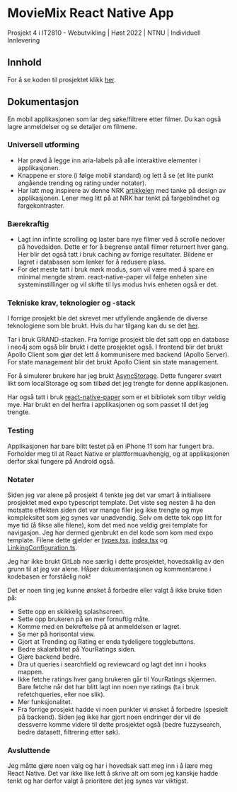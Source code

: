 # MovieMix React Native App

Prosjekt 4 i IT2810 - Webutvikling | Høst 2022 | NTNU | Individuell Innlevering

## Innhold

For å se koden til prosjektet klikk [her](moviemix).

## Dokumentasjon

En mobil applikasjonen som lar deg søke/filtrere etter filmer. Du kan også lagre anmeldelser og se detaljer om filmene.

### Universell utforming

<!-- Mye av det samme som forrige prosjekt -->

- Har prøvd å legge inn aria-labels på alle interaktive elementer i applikasjonen.
- Knappene er store (i følge mobil standard) og lett å se (et lite punkt angående trending og rating under notater).
- Har latt meg inspirere av denne NRK [artikkelen](https://www.nrk.no/dokumentar/xl/shakeel-muzaffar-er-tiltalt-for-svindel-og-er-internasjonalt-etterlyst.-nrk-fant-ham.-1.16159860) med tanke på design av applikasjonen. Lener meg litt på at NRK har tenkt på fargeblindhet og fargekontraster.

### Bærekraftig

<!-- Mye av det samme som forrige prosjekt -->

- Lagt inn infinte scrolling og laster bare nye filmer ved å scrolle nedover på hovedsiden. Dette er for
  å begrense antall filmer returnert hver gang. Her blir det også tatt i bruk caching av forrige resultater.
  Bildene er lagret i databasen som lenker for å redusere plass.
- For det meste tatt i bruk mørk modus, som vil være med å spare en minimal mengde strøm.
  react-native-paper vil følge enheten sine systeminstillinger og vil skifte til lys modus hvis enheten
  også er det.

### Tekniske krav, teknologier og -stack

<!-- Mye av det samme som forrige prosjekt -->

I forrige prosjekt ble det skrevet mer utfyllende angående de diverse teknologiene som ble brukt.
Hvis du har tilgang kan du se det [her](https://gitlab.stud.idi.ntnu.no/it2810-h22/Team-59/prosjekt-3/-/blob/main/README.md?plain=1).

Tar i bruk GRAND-stacken. Fra forrige prosjekt ble det satt opp en database i neo4j som også blir
brukt i dette prosjektet også. I frontend blir det brukt Apollo Client som gjør det lett å kommunisere
med backend (Apollo Server). For state management blir det brukt Apollo Client sin state management.

For å simulerer brukere har jeg brukt [AsyncStorage](https://react-native-async-storage.github.io/async-storage/docs/usage). Dette
fungerer svært likt som localStorage og som tilbød det jeg trengte for denne applikasjonen.

Har også tatt i bruk [react-native-paper](https://reactnativepaper.com) som er et bibliotek som tilbyr veldig mye. Har brukt en
del herfra i applikasjonen og som passet til det jeg trengte.

### Testing

Applikasjonen har bare blitt testet på en iPhone 11 som har fungert bra.
Forholder meg til at React Native er plattformuavhengig, og at applikasjonen derfor skal fungere på Android også.

### Notater

Siden jeg var alene på prosjekt 4 tenkte jeg det var smart å initialisere prosjektet med expo typescript template.
Det viste seg nesten å ha den motsatte effekten siden det var mange filer jeg ikke trengte og mye kompleksitet som
jeg synes var unødvendig. Selv om dette tok opp litt for mye tid (å fikse alle filene), kom det med noe veldig grei template for
navigasjon. Jeg har dermed gjenbrukt en del kode som kom med expo template. Filene dette gjelder er [types.tsx](moviemix/types.tsx),
[index.tsx](moviemix/navigation/index.tsx) og [LinkingConfiguration.ts](moviemix/navigation/LinkingConfiguration.ts).

Jeg har ikke brukt GitLab noe særlig i dette prosjektet, hovedsaklig av den grunn til at jeg var alene. Håper
dokumentasjonen og kommentarene i kodebasen er forståelig nok!

Det er noen ting jeg kunne ønsket å forbedre eller valgt å ikke bruke tiden på:

- Sette opp en skikkelig splashscreen.
- Sette opp brukeren på en mer fornuftig måte.
- Komme med en bekreftelse på at anmeldelsen er lagret.
- Se mer på horisontal view.
- Gjort at Trending og Rating er enda tydeligere togglebuttons.
- Bedre skalarbilitet på YourRatings siden.
- Gjøre backend bedre.
- Dra ut queries i searchfield og reviewcard og lagt det inn i hooks mappen.
- Ikke fetche ratings hver gang brukeren går til YourRatings skjermen. Bare fetche når det har blitt lagt inn
  noen nye ratings (ta i bruk refetchqueries, eller noe slik).
- Mer funksjonalitet.
- Fra forrige prosjekt hadde vi noen punkter vi ønsket å forbedre (spesielt på backend). Siden jeg ikke har gjort noen endringer der vil
  de dessverre komme videre til dette prosjektet også (bedre fuzzysearch, bedre datasett, filtrering etter søk).

### Avsluttende

Jeg måtte gjøre noen valg og har i hovedsak satt meg inn i å lære meg React Native. Det var ikke like lett å skrive alt om som jeg
kanskje hadde tenkt og har derfor valgt å prioritere det jeg synes var viktigst.
